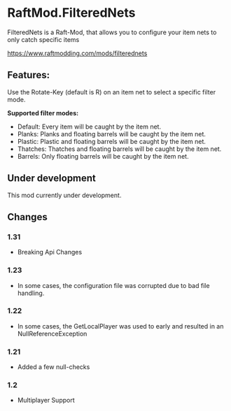 # RaftMod.FilteredNets

FilteredNets is a Raft-Mod, that allows you to configure your item nets to only catch specific items

https://www.raftmodding.com/mods/filterednets

## Features:
 
Use the Rotate-Key (default is R) on an item net to select a specific filter mode.

**Supported filter modes:**

- Default: Every item will be caught by the item net.
- Planks: Planks and floating barrels will be caught by the item net.
- Plastic: Plastic and floating barrels will be caught by the item net.
- Thatches: Thatches and floating barrels will be caught by the item net.
- Barrels: Only floating barrels will be caught by the item net.

## Under development

This mod currently under development. 

## Changes

### 1.31

- Breaking Api Changes

### 1.23

- In some cases, the configuration file was corrupted due to bad file handling.

### 1.22

- In some cases, the GetLocalPlayer was used to early and resulted in an NullReferenceException

### 1.21

- Added a few null-checks

### 1.2

- Multiplayer Support

